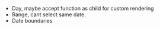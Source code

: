 - Day, maybe accept function as child for custom rendering
- Range, cant select same date.
- Date boundaries 